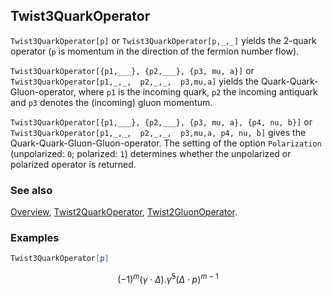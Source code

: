 ## Twist3QuarkOperator

`Twist3QuarkOperator[p]` or `Twist3QuarkOperator[p,_,_]`  yields the  2-quark operator (`p` is momentum in the direction of the fermion number flow).

`Twist3QuarkOperator[{p1,___}, {p2,___}, {p3, mu, a}]` or `Twist3QuarkOperator[p1,_,_,  p2,_,_,  p3,mu,a]` yields the Quark-Quark-Gluon-operator, where `p1` is the incoming quark, `p2` the incoming antiquark and `p3` denotes the (incoming) gluon momentum.

`Twist3QuarkOperator[{p1,___}, {p2,___}, {p3, mu, a}, {p4, nu, b}]` or `Twist3QuarkOperator[p1,_,_,  p2,_,_,  p3,mu,a, p4, nu, b]`  gives the Quark-Quark-Gluon-Gluon-operator. The setting of the option `Polarization` (unpolarized: `0`; polarized: `1`) determines whether the unpolarized or polarized operator is returned.

### See also

[Overview](Extra/FeynCalc.md), [Twist2QuarkOperator](Twist2QuarkOperator.md), [Twist2GluonOperator](Twist2GluonOperator.md).

### Examples

```mathematica
Twist3QuarkOperator[p]
```

$$(-1)^m (\gamma \cdot \Delta ).\bar{\gamma }^5 (\Delta \cdot p)^{m-1}$$